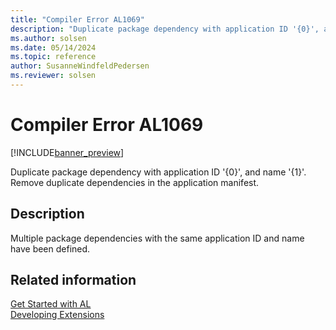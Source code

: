 ```yaml
---
title: "Compiler Error AL1069"
description: "Duplicate package dependency with application ID '{0}', and name '{1}'."
ms.author: solsen
ms.date: 05/14/2024
ms.topic: reference
author: SusanneWindfeldPedersen
ms.reviewer: solsen
---
```

[//]: # (START>DO_NOT_EDIT)
[//]: # (IMPORTANT:Do not edit any of the content between here and the END>DO_NOT_EDIT.)
[//]: # (Any modifications should be made in the .xml files in the ModernDev repo.)
# Compiler Error AL1069

[!INCLUDE[banner_preview](../includes/banner_preview.md)]

Duplicate package dependency with application ID '{0}', and name '{1}'. Remove duplicate dependencies in the application manifest.


## Description
Multiple package dependencies with the same application ID and name have been defined.  

[//]: # (IMPORTANT: END>DO_NOT_EDIT)
## Related information  
[Get Started with AL](../devenv-get-started.md)  
[Developing Extensions](../devenv-dev-overview.md)  